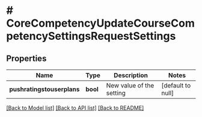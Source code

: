 # # CoreCompetencyUpdateCourseCompetencySettingsRequestSettings

## Properties

Name | Type | Description | Notes
------------ | ------------- | ------------- | -------------
**pushratingstouserplans** | **bool** | New value of the setting | [default to null]

[[Back to Model list]](../../README.md#models) [[Back to API list]](../../README.md#endpoints) [[Back to README]](../../README.md)
